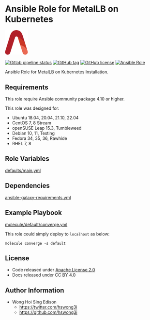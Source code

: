 # Ansible Role for MetalLB on Kubernetes

<img src="/alvistack.svg" width="75" alt="AlviStack">

[![Gitlab pipeline status](https://img.shields.io/gitlab/pipeline/alvistack/ansible-role-kube_metallb/master)](https://gitlab.com/alvistack/ansible-role-kube_metallb/-/pipelines)
[![GitHub tag](https://img.shields.io/github/tag/alvistack/ansible-role-kube_metallb.svg)](https://github.com/alvistack/ansible-role-kube_metallb/tags)
[![GitHub license](https://img.shields.io/github/license/alvistack/ansible-role-kube_metallb.svg)](https://github.com/alvistack/ansible-role-kube_metallb/blob/master/LICENSE)
[![Ansible Role](https://img.shields.io/badge/galaxy-alvistack.kube_metallb-blue.svg)](https://galaxy.ansible.com/alvistack/kube_metallb)

Ansible Role for MetalLB on Kubernetes Installation.

## Requirements

This role require Ansible community package 4.10 or higher.

This role was designed for:

  - Ubuntu 18.04, 20.04, 21.10, 22.04
  - CentOS 7, 8 Stream
  - openSUSE Leap 15.3, Tumbleweed
  - Debian 10, 11, Testing
  - Fedora 34, 35, 36, Rawhide
  - RHEL 7, 8

## Role Variables

[defaults/main.yml](defaults/main.yml)

## Dependencies

[ansible-galaxy-requirements.yml](ansible-galaxy-requirements.yml)

## Example Playbook

[molecule/default/converge.yml](molecule/default/converge.yml)

This role could simply deploy to `localhost` as below:

    molecule converge -s default

## License

  - Code released under [Apache License 2.0](LICENSE)
  - Docs released under [CC BY 4.0](http://creativecommons.org/licenses/by/4.0/)

## Author Information

  - Wong Hoi Sing Edison
      - <https://twitter.com/hswong3i>
      - <https://github.com/hswong3i>
